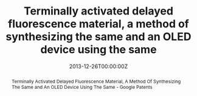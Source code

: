 ---
title: 'Terminally activated delayed fluorescence material, a method of synthesizing the same and an OLED device using the same'

# Authors
# If you created a profile for a user (e.g. the default `admin` user), write the username (folder name) here
# and it will be replaced with their full name and linked to their profile.
authors:
  - Shidang Xu
  - Zhenguo Chi
  - Yi Zhang
  - Jiarui Xu
  - Yifan Wang
  - Qinghua Zou

# Author notes (optional)
author_notes:
  - 'Inventor'
  - 'Inventor'
  - 'Inventor'
  - 'Inventor'
  - 'Inventor'
  - 'Inventor'
  - 'Inventor'

date: '2013-12-26T00:00:00Z'
publication number: 'US20150270494A1'

# Schedule page publish date (NOT publication's date).
publishDate: '2013-12-26T00:00:00Z'

# Publication type.
# Accepts a single type but formatted as a YAML list (for Hugo requirements).
# Enter a publication type from the CSL standard.
publication_types: ['US Patent']

# Publication name and optional abbreviated publication name.
publication: In *US Patent*
publication_short: In *US Patent*

abstract:  Terminally Activated Delayed Fluorescence Material, A Method Of Synthesizing The Same and An OLED Device Using The Same - Google Patents

# Summary. An optional shortened abstract.
summary:  Terminally Activated Delayed Fluorescence Material, A Method Of Synthesizing The Same and An OLED Device Using The Same - Google Patents
tags: []

# Display this page in the Featured widget?
featured: true

# Custom links (uncomment lines below)
# links:
# - name: Custom Link
#   url: http://example.org

url_pdf: 'https://sc.panda985.com/'
url_code: ''
url_dataset: ''
url_poster: ''
url_project: ''
url_slides: ''
url_source: ''
url_video: ''

# Featured image
# To use, add an image named `featured.jpg/png` to your page's folder.
# image:
#   caption: 'Image credit: [**Unsplash**](https://unsplash.com/photos/pLCdAaMFLTE)'
#   focal_point: ''
#   preview_only: false
---